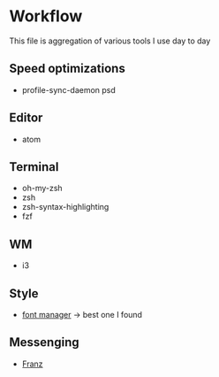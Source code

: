 # Workflow
This file is aggregation of various tools I use day to day

## Speed optimizations
* profile-sync-daemon psd

## Editor
* atom

## Terminal
* oh-my-zsh
* zsh
* zsh-syntax-highlighting
* fzf

## WM
* i3

## Style

* [font manager](fontmanager.github.io) -> best one I found

## Messenging

* [Franz](http://meetfranz.com/)
